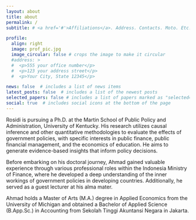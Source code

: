 ```yaml
---
layout: about
title: about
permalink: /
subtitle: # <a href='#'>Affiliations</a>. Address. Contacts. Moto. Etc.

profile:
  align: right
  image: prof_pic.jpg
  image_circular: false # crops the image to make it circular
  #address: >
  #  <p>555 your office number</p>
  #  <p>123 your address street</p>
  #  <p>Your City, State 12345</p>

news: false  # includes a list of news items
latest_posts: false  # includes a list of the newest posts
selected_papers: false # includes a list of papers marked as "selected={true}"
social: true  # includes social icons at the bottom of the page
---
```


Rosidi is pursuing a Ph.D. at the Martin School of Public Policy and Administration, University of Kentucky. His research utilizes causal inference and other quantitative methodologies to evaluate the effects of government policies, with specific interests in public finance, public financial management, and the economics of education. He aims to generate evidence-based insights that inform policy decisions.

Before embarking on his doctoral journey, Ahmad gained valuable experience through various professional roles within the Indonesia Ministry of Finance, where he developed a deep understanding of the inner workings of government policies in developing countries. Additionally, he served as a guest lecturer at his alma mater.

Ahmad holds a Master of Arts (M.A.) degree in Applied Economics from the University of Michigan and obtained a Bachelor of Applied Science (B.App.Sc.) in Accounting from Sekolah Tinggi Akuntansi Negara in Jakarta.

